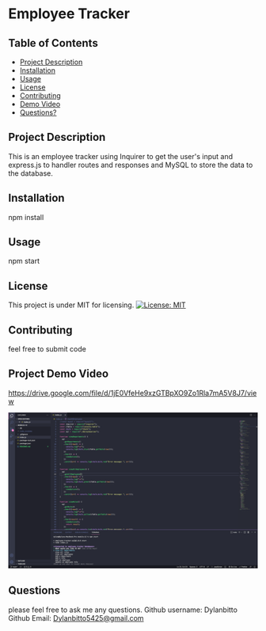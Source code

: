 # Employee Tracker
  ## Table of Contents
  * [Project Description](#project-description)
  * [Installation](#installation)
  * [Usage](#usage)
  * [License](#license)
  * [Contributing](#contributing)
  * [Demo Video](#Project-Demo-Video)
  * [Questions?](#questions)
  ## Project Description
  This is an employee tracker using Inquirer to get the user's input and express.js to handler routes and responses and MySQL to store the data to the database.
  ## Installation
  npm install
  ## Usage
  npm start
  ## License
  This project is under MIT for licensing.
  [![License: MIT](https://img.shields.io/badge/License-MIT-yellow.svg)](https://opensource.org/licenses/MIT)
  ## Contributing
  feel free to submit code
  ## Project Demo Video
  https://drive.google.com/file/d/1jE0VfeHe9xzGTBpXO9Zo1Rla7mA5V8J7/view

  ![Employee Tracker](./employee.png)
  ## Questions
  please feel free to ask me any questions.
  Github username: Dylanbitto
  Github Email: <Dylanbitto5425@gmail.com>
  